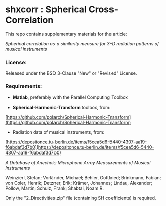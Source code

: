 # shxcorr : Spherical Cross-Correlation

This repo contains supplementary materials for the article:

*Spherical correlation as a similarity measure for 3-D radiation patterns of musical instruments*

### License:
Released under the BSD 3-Clause "New" or "Revised" License.

### Requirements:

* **Matlab**, preferably with the Parallel Computing Toolbox

* **Spherical-Harmonic-Transform** toolbox, from:

[https://github.com/polarch/Spherical-Harmonic-Transform](https://github.com/polarch/Spherical-Harmonic-Transform)

* Radiation data of musical instruments, from:

[https://depositonce.tu-berlin.de/items/f5cea5d6-5440-4307-aa19-f6abdaf3d7b0](https://depositonce.tu-berlin.de/items/f5cea5d6-5440-4307-aa19-f6abdaf3d7b0)

*A Database of Anechoic Microphone Array Measurements of Musical Instruments*

Weinzierl, Stefan; Vorländer, Michael; Behler, Gottfried; Brinkmann, Fabian; von Coler, Henrik; Detzner, Erik; Krämer, Johannes; Lindau, Alexander; Pollow, Martin; Schulz, Frank; Shabtai, Noam R.

Only the "2_Directivities.zip" file (containing SH coefficients) is required.






